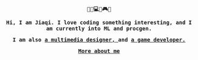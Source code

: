 <h4 align="center"><samp> 
  <p>👩‍🎓💻🔮🎮🖤</p> 
  <p>Hi, I am Jiaqi. I love coding something interesting, and I am currently into ML and procgen.</p>
  <p>I am also <a href="https://www.behance.net/hellojiaqi">a multimedia designer, </a>and <a href="https://captainceleste.itch.io/">a game developer.</a></p>
  <p><a href="https://jiaqi404.github.io">More about me</a></p>
</samp></h4>
<!---
## Hello world! This is Jiaqi.
- 📍 I'm from Shenzhen and currently based on Hong Kong
- 👩‍🎓 BUPT BEng Digital Media Technology 24' & HKPolyU MSc IME 25'
- 👾 Widespread interest in cs & design & game development
## Contact me & View my projects
- 📧 Contact me by email! -> marycheung021213@gmail.com
- 💻 My portfolio website -> [jiaqi404.github.io](https://jiaqi404.github.io)
- 😊 My social media platform -> [Instagram](https://www.instagram.com/jiaqi_is_me) | [Behance](https://www.behance.net/hellojiaqi)
--->

